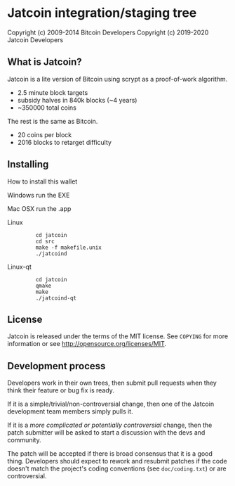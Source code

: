 Jatcoin integration/staging tree
================================


Copyright (c) 2009-2014 Bitcoin Developers
Copyright (c) 2019-2020 Jatcoin Developers

What is Jatcoin?
----------------

Jatcoin is a lite version of Bitcoin using scrypt as a proof-of-work algorithm.
 - 2.5 minute block targets
 - subsidy halves in 840k blocks (~4 years)
 - ~350000 total coins

The rest is the same as Bitcoin.
 - 20 coins per block
 - 2016 blocks to retarget difficulty
 
 
 
 Installing
 ----------
 How to install this wallet
 
 Windows
         run the EXE
         
Mac OSX
         run the .app

Linux    
```git clone https://github.com/jojoosinga/jatcoin.git
         cd jatcoin
         cd src
         make -f makefile.unix
         ./jatcoind

```
Linux-qt
``` git clone https://github.com/jojoosinga/jatcoin.git
         cd jatcoin
         qmake
         make
         ./jatcoind-qt
```

License
-------

Jatcoin is released under the terms of the MIT license. See `COPYING` for more
information or see http://opensource.org/licenses/MIT.

Development process
-------------------

Developers work in their own trees, then submit pull requests when they think
their feature or bug fix is ready.

If it is a simple/trivial/non-controversial change, then one of the Jatcoin
development team members simply pulls it.

If it is a *more complicated or potentially controversial* change, then the patch
submitter will be asked to start a discussion with the devs and community.

The patch will be accepted if there is broad consensus that it is a good thing.
Developers should expect to rework and resubmit patches if the code doesn't
match the project's coding conventions (see `doc/coding.txt`) or are
controversial.

